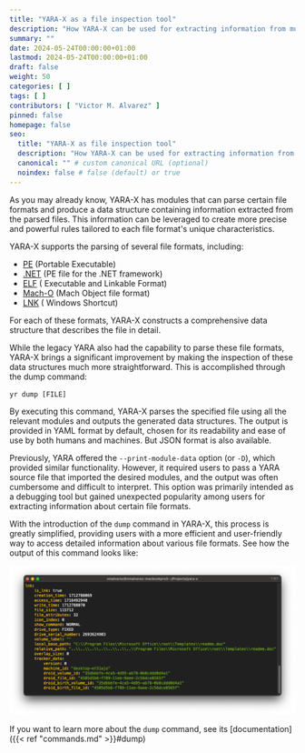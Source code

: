 ```yaml
---
title: "YARA-X as a file inspection tool"
description: "How YARA-X can be used for extracting information from multiple file formats"
summary: ""
date: 2024-05-24T00:00:00+01:00
lastmod: 2024-05-24T00:00:00+01:00
draft: false
weight: 50
categories: [ ]
tags: [ ]
contributors: [ "Victor M. Alvarez" ]
pinned: false
homepage: false
seo:
  title: "YARA-X as file inspection tool"
  description: "How YARA-X can be used for extracting information from multiple file formats"
  canonical: "" # custom canonical URL (optional)
  noindex: false # false (default) or true
---
```


As you may already know, YARA-X has modules that can parse certain file formats
and produce a data structure containing information extracted from the parsed
files. This information can be leveraged to create more precise and powerful
rules tailored to each file format's unique characteristics.

YARA-X supports the parsing of several file formats, including:

* [PE](https://en.wikipedia.org/wiki/Portable_Executable) (Portable Executable)
* [.NET](https://en.wikipedia.org/wiki/.NET_Framework) (PE file for the .NET
  framework)
* [ELF](https://en.wikipedia.org/wiki/Executable_and_Linkable_Format) (
  Executable and Linkable Format)
* [Mach-O](https://en.wikipedia.org/wiki/Mach-O) (Mach Object file format)
* [LNK](https://learn.microsoft.com/en-us/openspecs/windows_protocols/ms-shllink/16cb4ca1-9339-4d0c-a68d-bf1d6cc0f943) (
  Windows Shortcut)

For each of these formats, YARA-X constructs a comprehensive data structure
that describes the file in detail.

While the legacy YARA also had the capability to parse these file formats,
YARA-X brings a significant improvement by making the inspection of these data
structures much more straightforward. This is accomplished through the dump
command:

```
yr dump [FILE]
```

By executing this command, YARA-X parses the specified file using all the
relevant modules and outputs the generated data structures. The output is
provided in YAML format by default, chosen for its readability and ease of use
by both humans and machines. But JSON format is also available.

Previously, YARA offered the `--print-module-data` option (or `-D`), which
provided similar functionality. However, it required users to pass a YARA source
file that imported the desired modules, and the output was often cumbersome and
difficult to interpret. This option was primarily intended as a debugging tool
but gained unexpected popularity among users for extracting information about
certain file formats.

With the introduction of the `dump` command in YARA-X, this process is greatly
simplified, providing users with a more efficient and user-friendly way to
access detailed information about various file formats. See how the output
of this command looks like:

![screenshot.png](screenshot.png)

If you want to learn more about the `dump` command, see its [documentation]({{<
ref "commands.md" >}}#dump)


